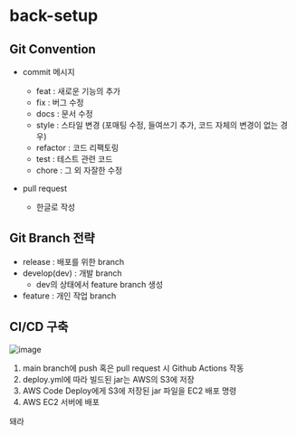 # back-setup

## Git Convention
- commit 메시지
  - feat : 새로운 기능의 추가
  - fix : 버그 수정
  - docs : 문서 수정
  - style : 스타일 변경 (포매팅 수정, 들여쓰기 추가, 코드 자체의 변경이 없는 경우)
  - refactor : 코드 리팩토링
  - test : 테스트 관련 코드
  - chore : 그 외 자잘한 수정
  
- pull request 
  - 한글로 작성
  
## Git Branch 전략
- release : 배포를 위한 branch
- develop(dev) : 개발 branch
  - dev의 상태에서 feature branch 생성
- feature : 개인 작업 branch

## CI/CD 구축
![image](https://user-images.githubusercontent.com/111469930/229506681-aa8ec884-ce90-43f4-b8e4-c418db1842da.png)

1. main branch에 push 혹은 pull request 시 Github Actions 작동
2. deploy.yml에 따라 빌드된 jar는 AWS의 S3에 저장
3. AWS Code Deploy에게 S3에 저장된 jar 파일을 EC2 배포 명령
4. AWS EC2 서버에 배포

돼라 
